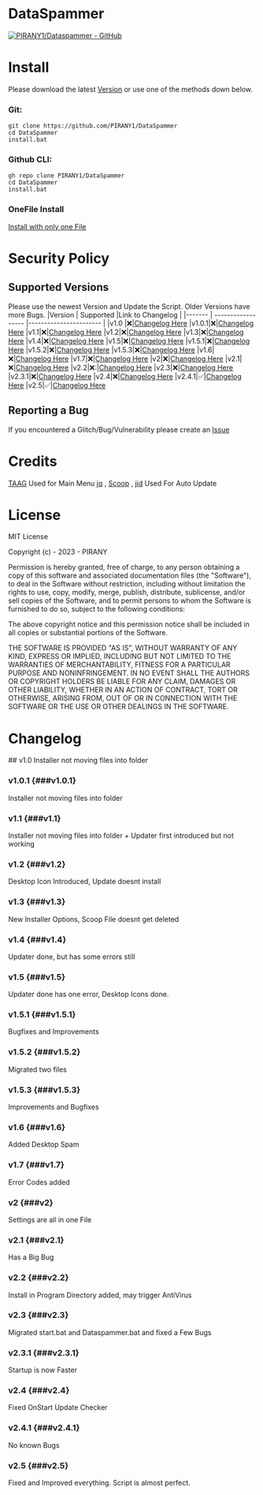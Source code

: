 # DataSpammer
[![PIRANY1/Dataspammer - GitHub](https://gh-card.dev/repos/PIRANY1/Dataspammer.svg?fullname=)](https://github.com/PIRANY1/Dataspammer)

# Install
Please download the latest [Version](https://github.com/PIRANY1/DataSpammer/releases/latest) or use one of the methods down below.
### Git:
```
git clone https://github.com/PIRANY1/DataSpammer
cd DataSpammer
install.bat
```
### Github CLI:
```
gh repo clone PIRANY1/DataSpammer
cd DataSpammer
install.bat
```
### OneFile Install
[Install with only one File](https://gist.github.com/PIRANY1/8344f981f20a8e430f8a74c5fa80c390/archive/aa97156420dce791eef1be69b6eb541621b4644a.zip)

# Security Policy
## Supported Versions

Please use the newest Version and Update the Script. Older Versions have more Bugs.
|Version | Supported          |Link to Changelog                |
|------- | ------------------ |----------------------- |
|v1.0  |❌|[Changelog Here](#1)
|v1.0.1|❌|[Changelog Here](###v1.0.1)
|v1.1|❌|[Changelog Here](###v1.1)
|v1.2|❌|[Changelog Here](###v1.2)
|v1.3|❌|[Changelog Here](###v1.3)
|v1.4|❌|[Changelog Here](###v1.4)
|v1.5|❌|[Changelog Here](###v1.5)
|v1.5.1|❌|[Changelog Here](###v1.5.1)
|v1.5.2|❌|[Changelog Here](###v1.5.2)
|v1.5.3|❌|[Changelog Here](###v1.5.3)
|v1.6|❌|[Changelog Here](###v1.6)
|v1.7|❌|[Changelog Here](###v1.7)
|v2|❌|[Changelog Here](###v2)
|v2.1|❌|[Changelog Here](###v2.1)
|v2.2|❌:|[Changelog Here](###v2.2)
|v2.3|❌|[Changelog Here](###v2.3)
|v2.3.1|❌|[Changelog Here](###v2.3.1)
|v2.4|❌|[Changelog Here](###v2.4)
|v2.4.1|✅|[Changelog Here](###v2.4.1)
|v2.5|✅|[Changelog Here](###v2.5)
## Reporting a Bug
If you encountered a Glitch/Bug/Vulnerability please create an [Issue](https://github.com/PIRANY1/DataSpammer/issues)

# Credits
[TAAG](https://patorjk.com/software/taag/) Used for Main Menu
[jq](https://jqlang.github.io/jq/) ,
[Scoop](https://scoop.sh/#/) , 
[jid](https://bjansen.github.io/scoop-apps/main/jid/) Used For Auto Update

# License
MIT License

Copyright (c) - 2023 - PIRANY

Permission is hereby granted, free of charge, to any person obtaining a copy
of this software and associated documentation files (the "Software"), to deal
in the Software without restriction, including without limitation the rights
to use, copy, modify, merge, publish, distribute, sublicense, and/or sell
copies of the Software, and to permit persons to whom the Software is
furnished to do so, subject to the following conditions:

The above copyright notice and this permission notice shall be included in all
copies or substantial portions of the Software.

THE SOFTWARE IS PROVIDED "AS IS", WITHOUT WARRANTY OF ANY KIND, EXPRESS OR
IMPLIED, INCLUDING BUT NOT LIMITED TO THE WARRANTIES OF MERCHANTABILITY,
FITNESS FOR A PARTICULAR PURPOSE AND NONINFRINGEMENT. IN NO EVENT SHALL THE
AUTHORS OR COPYRIGHT HOLDERS BE LIABLE FOR ANY CLAIM, DAMAGES OR OTHER
LIABILITY, WHETHER IN AN ACTION OF CONTRACT, TORT OR OTHERWISE, ARISING FROM,
OUT OF OR IN CONNECTION WITH THE SOFTWARE OR THE USE OR OTHER DEALINGS IN THE
SOFTWARE.

# Changelog
<a name="1"></a>## v1.0
Installer not moving files into folder

### v1.0.1 {###v1.0.1}
Installer not moving files into folder

### v1.1 {###v1.1}
Installer not moving files into folder + Updater first introduced but not working

### v1.2 {###v1.2}
Desktop Icon Introduced, Update doesnt install

### v1.3 {###v1.3}
New Installer Options, Scoop File doesnt get deleted

### v1.4 {###v1.4}
Updater done, but has some errors still

### v1.5 {###v1.5}
Updater done has one error, Desktop Icons done.

### v1.5.1 {###v1.5.1}
Bugfixes and Improvements

### v1.5.2 {###v1.5.2} 
Migrated two files

### v1.5.3 {###v1.5.3}
Improvements and Bugfixes

### v1.6 {###v1.6}
Added Desktop Spam

### v1.7 {###v1.7}
Error Codes added 

### v2 {###v2}
Settings are all in one File

### v2.1 {###v2.1} 
Has a Big Bug

### v2.2 {###v2.2} 
Install in Program Directory added, may trigger AntiVirus

### v2.3 {###v2.3} 
Migrated start.bat and Dataspammer.bat and fixed a Few Bugs

### v2.3.1 {###v2.3.1}
Startup is now Faster

### v2.4 {###v2.4}
Fixed OnStart Update Checker

### v2.4.1 {###v2.4.1}
No known Bugs

### v2.5 {###v2.5}
Fixed and Improved everything. Script is almost perfect.


